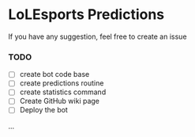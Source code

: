 # LoLEsports Predictions

If you have any suggestion, feel free to create an issue

### TODO

- [ ] create bot code base
- [ ] create predictions routine
- [ ] create statistics command
- [ ] Create GitHub wiki page
- [ ] Deploy the bot

...
